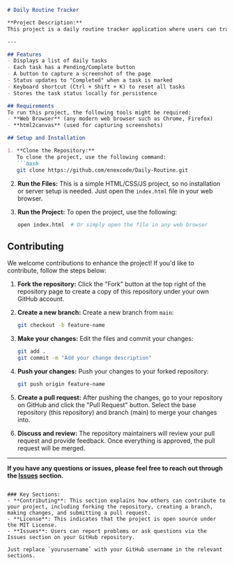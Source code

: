 

```markdown
# Daily Routine Tracker

**Project Description:**  
This project is a daily routine tracker application where users can track their daily tasks and mark them as completed. It is built using HTML, CSS, and JavaScript, with the `html2canvas` library included to capture screenshots of the page.

---

## Features
- Displays a list of daily tasks
- Each task has a Pending/Complete button
- A button to capture a screenshot of the page
- Status updates to "Completed" when a task is marked
- Keyboard shortcut (Ctrl + Shift + K) to reset all tasks
- Stores the task status locally for persistence

## Requirements
To run this project, the following tools might be required:
- **Web Browser** (any modern web browser such as Chrome, Firefox)
- **html2canvas** (used for capturing screenshots)

## Setup and Installation

1. **Clone the Repository:**
   To clone the project, use the following command:
   ```bash
   git clone https://github.com/enexcode/Daily-Routine.git
   ```

2. **Run the Files:**
   This is a simple HTML/CSS/JS project, so no installation or server setup is needed. Just open the `index.html` file in your web browser.

3. **Run the Project:**
   To open the project, use the following:
   ```bash
   open index.html  # Or simply open the file in any web browser
   ```

## Contributing
We welcome contributions to enhance the project! If you'd like to contribute, follow the steps below:

1. **Fork the repository:**
   Click the "Fork" button at the top right of the repository page to create a copy of this repository under your own GitHub account.

2. **Create a new branch:**
   Create a new branch from `main`:
   ```bash
   git checkout -b feature-name
   ```

3. **Make your changes:**
   Edit the files and commit your changes:
   ```bash
   git add .
   git commit -m "Add your change description"
   ```

4. **Push your changes:**
   Push your changes to your forked repository:
   ```bash
   git push origin feature-name
   ```

5. **Create a pull request:**
   After pushing the changes, go to your repository on GitHub and click the "Pull Request" button. Select the base repository (this repository) and branch (main) to merge your changes into.

6. **Discuss and review:**
   The repository maintainers will review your pull request and provide feedback. Once everything is approved, the pull request will be merged.



---

**If you have any questions or issues, please feel free to reach out through the [Issues](https://github.com/enexcode/Daily-Routine/issues) section.**
```

### Key Sections:
- **Contributing**: This section explains how others can contribute to your project, including forking the repository, creating a branch, making changes, and submitting a pull request.
- **License**: This indicates that the project is open source under the MIT License.
- **Issues**: Users can report problems or ask questions via the Issues section on your GitHub repository.

Just replace `yourusername` with your GitHub username in the relevant sections.
